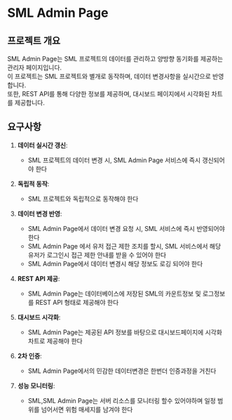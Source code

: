 # SML Admin Page

## 프로젝트 개요
SML Admin Page는 SML 프로젝트의 데이터를 관리하고 양방향 동기화를 제공하는 관리자 페이지입니다.<br>
이 프로젝트는 SML 프로젝트와 별개로 동작하며, 데이터 변경사항을 실시간으로 반영합니다.<br>
또한, REST API를 통해 다양한 정보를 제공하며, 대시보드 페이지에서 시각화된 차트를 제공합니다.

## 요구사항

1. **데이터 실시간 갱신**:
    - SML 프로젝트의 데이터 변경 시, SML Admin Page 서비스에 즉시 갱신되어야 한다

2. **독립적 동작**:
   - SML 프로젝트와 독립적으로 동작해야 한다

3. **데이터 변경 반영**:
    - SML Admin Page에서 데이터 변경 요청 시, SML 서비스에 즉시 반영되어야 한다
    - SML Admin Page 에서 유저 접근 제한 조치를 할시, SML 서비스에서 해당 유저가 로그인시 접근 제한 안내를 받을 수 있어야 한다
    - SML Admin Page에서 데이터 변경시 해당 정보도 로깅 되어야 한다

4. **REST API 제공**:
    - SML Admin Page는 데이터베이스에 저장된 SML의 카운트정보 및 로그정보를 REST API 형태로 제공해야 한다

5. **대시보드 시각화**:
    - SML Admin Page는 제공된 API 정보를 바탕으로 대시보드페이지에 시각화 차트로 제공해야 한다

6. **2차 인증**:
    - SML Admin Page에서의 민감한 데이터변경은 한번더 인증과정을 거친다

7. **성능 모니터링**:
    - SML,SML Admin Page는 서버 리소스를 모니터링 할수 있어야하며 일정 범위를 넘어서면 위험 매세지를 남겨야 한다 